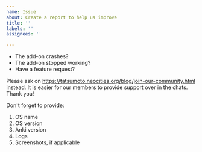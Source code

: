```yaml
---
name: Issue
about: Create a report to help us improve
title: ''
labels: ''
assignees: ''

---
```


- The add-on crashes?
- The add-on stopped working?
- Have a feature request?

Please ask on https://tatsumoto.neocities.org/blog/join-our-community.html instead.
It is easier for our members to provide support over in the chats. Thank you!

Don't forget to provide:

1) OS name
2) OS version
3) Anki version
4) Logs
5) Screenshots, if applicable
